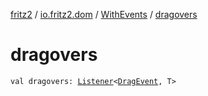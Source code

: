 [fritz2](../../index.md) / [io.fritz2.dom](../index.md) / [WithEvents](index.md) / [dragovers](./dragovers.md)

# dragovers

`val dragovers: `[`Listener`](../-listener/index.md)`<`[`DragEvent`](https://kotlinlang.org/api/latest/jvm/stdlib/org.w3c.dom/-drag-event/index.html)`, T>`